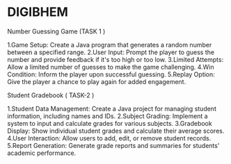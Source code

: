 # DIGIBHEM
Number Guessing Game (TASK 1 )

1.Game Setup: Create a Java program that generates a random
number between a specified range.
2.User Input: Prompt the player to guess the number and provide
feedback if it's too high or too low.
3.Limited Attempts: Allow a limited number of guesses to make the
game challenging.
4.Win Condition: Inform the player upon successful guessing.
5.Replay Option: Give the player a chance to play again for added
engagement.

Student Gradebook ( TASK-2 )

1.Student Data Management: Create a Java project for managing student information,
including names and IDs.
2.Subject Grading: Implement a system to input and calculate grades for various
subjects.
3.Gradebook Display: Show individual student grades and calculate their average
scores.
4.User Interaction: Allow users to add, edit, or remove student records.
5.Report Generation: Generate grade reports and summaries for students' academic
performance.
